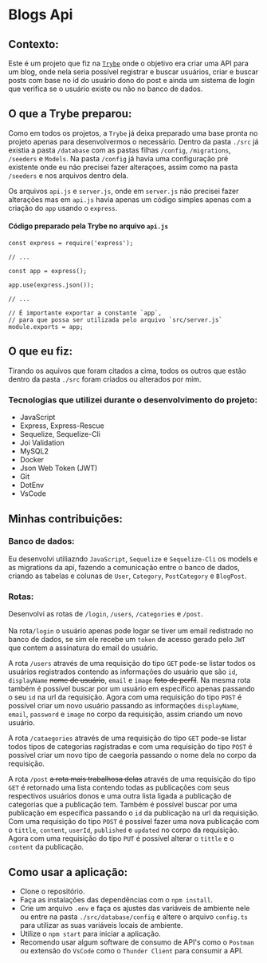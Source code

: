 # Blogs Api

## Contexto:

Este é um projeto que fiz na <a href="https://www.betrybe.com/">```Trybe```</a> onde o  objetivo era criar uma API para um blog, onde nela seria possível registrar e buscar usuários, criar e buscar posts com base no id do usuário dono do post e ainda um sistema de login que verifica se o usuário existe ou não no banco de dados.


## O que a Trybe preparou:

Como em todos os projetos, a ```Trybe``` já deixa preparado uma base pronta no projeto apenas para desenvolvermos o necessário. Dentro da pasta ```./src```
já existia a pasta ```/database``` com as pastas filhas ```/config```, ```/migrations```, ```/seeders``` e ```Models```. Na pasta ```/config``` já havia uma configuração pré existente onde eu não precisei fazer alteraçoes, assim como na pasta ```/seeders``` e nos arquivos dentro dela.

Os arquivos ```api.js``` e ```server.js```, onde em ```server.js``` não precisei fazer alterações mas em ```api.js``` havia apenas um código simples apenas com a criação do ```app``` usando o ```express```.

#### Código preparado pela Trybe no arquivo ```api.js```
```
const express = require('express');

// ...

const app = express();

app.use(express.json());

// ...

// É importante exportar a constante `app`,
// para que possa ser utilizada pelo arquivo `src/server.js`
module.exports = app;
```

## O que eu fiz:

Tirando os aquivos que foram citados a cima, todos os outros que estão dentro da pasta ```./src``` foram criados ou alterados por mim.

### Tecnologias que utilizei durante o desenvolvimento do projeto:
- JavaScript
- Express, Express-Rescue
- Sequelize, Sequelize-Cli
- Joi Validation
- MySQL2
- Docker
- Json Web Token (JWT)
- Git
- DotEnv
- VsCode

## Minhas contribuições:

### Banco de dados: <br>
Eu desenvolvi utiliazndo ```JavaScript```,  ```Sequelize``` e ```Sequelize-Cli``` os models e as migrations da api, fazendo a comunicação entre o banco de dados, criando as tabelas e colunas de ```User```, ```Category```, ```PostCategory``` e ```BlogPost```.

### Rotas:<br>
Desenvolvi as rotas de ```/login```, ```/users```, ```/categories``` e ```/post```. <br><br>
Na rota```/login``` o usuário apenas pode logar se tiver um email redistrado no banco de dados, se sim ele recebe um ```token``` de acesso gerado pelo ```JWT``` que contem a assinatura do email do usuário.<br>

A rota ```/users``` através de uma requisição do tipo ```GET``` pode-se listar todos os usuários registrados contendo as informações do usuário que são ```id```, ```displayName``` <s>nome de usuário</s>, ```email``` e ```image``` <s>foto de perfil</s>. Na mesma rota também é possível buscar por um usuário em específico apenas passando o seu ```id``` na url da requisição. Agora com uma requisição do tipo ```POST``` é possível criar um novo usuário passando as informações ```displayName```, ```email```, ```password``` e ```image``` no corpo da requisição, assim criando um novo usuário.<br>

A rota ```/cataegories``` através de uma requisição do tipo ```GET``` pode-se listar todos tipos de categorias ragistradas e com uma requisição do tipo  ```POST``` é possível criar um novo tipo de caegoria passando o nome dela no corpo da requisição. <br>

A rota ```/post``` <s>a rota mais trabalhosa delas</s> através de uma requisição do tipo ```GET``` é retornado uma lista contendo todas as publicações com seus respectivos usuários donos e uma outra lista ligada a publicação de categorias que a publicação tem. Também é possível buscar por uma publicação em específica passando o ```id``` da publicação na url da requisição. Com uma requisição do tipo ```POST``` é possível fazer uma nova publicação com o ```tittle```, ```content```, ```userId```, ```published``` e ```updated``` no corpo da requisição. Agora com uma requisição do tipo ```PUT``` é possível alterar o ```tittle``` e o ```content``` da publicação.<br>

## Como usar a aplicação:<br>
- Clone o repositório.
- Faça as instalações das dependências com o ```npm install```.
- Crie um arquivo ```.env``` e faça os ajustes das variáveis de ambiente nele ou entre na pasta ```./src/database/config``` e altere o arquivo ```config.ts``` para utilizar as suas variáveis locais de ambiente.
- Utilize o ```npm start``` para iniciar a aplicação.
- Recomendo usar algum software de consumo de API's como o ```Postman``` ou extensão do ```VsCode``` como o ```Thunder Client``` para consumir a API.
